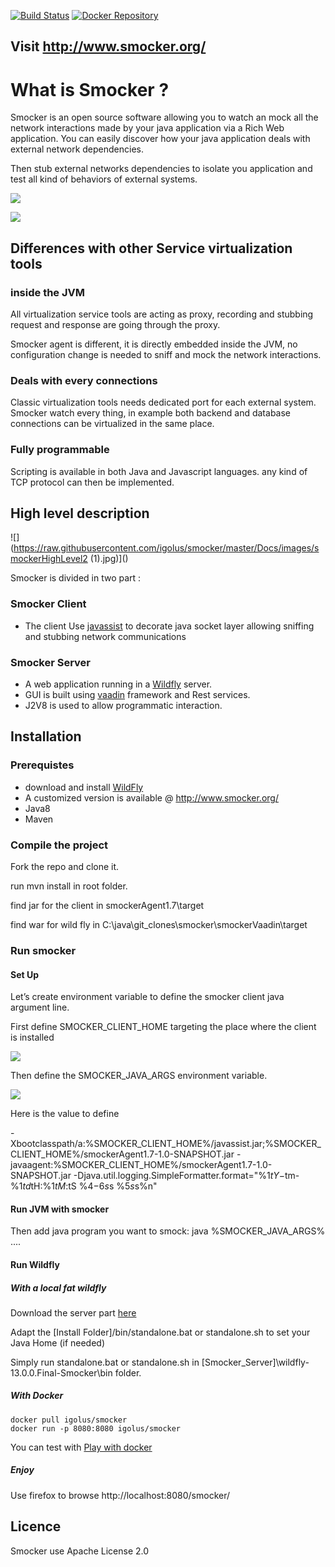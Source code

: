 [![Build Status](https://img.shields.io/travis/igolus/smocker/master?logo=travis)](https://travis-ci.org/igolus/smocker)
[![Docker Repository](https://img.shields.io/badge/docker-igolus%2Fsmocker-blue?logo=docker)](https://hub.docker.com/r/igolus/smocker) 

## Visit http://www.smocker.org/

# What is Smocker ?

Smocker is an open source software allowing you to watch an mock all the network interactions made by your java application via a Rich Web application. You can easily discover how your java application deals with external network dependencies.

Then stub external networks dependencies to isolate you application and test all kind of behaviors of external systems.

![](https://github.com/igolus/smocker/blob/master/Docs/images/2019-03-13-21_30_46-Mozilla-Firefox-830x342.png?raw=true)

![](https://github.com/igolus/smocker/blob/master/Docs/images/2019-03-06-21_25_38-Mozilla-Firefox-1024x370.png?raw=true)

## Differences with other Service virtualization tools

### inside the JVM

All virtualization service tools are acting as proxy, recording and stubbing request and response are going through the proxy.

Smocker agent is different, it is directly embedded inside the JVM, no configuration change is needed to sniff and mock the network interactions.

### Deals with every connections

Classic virtualization tools needs dedicated port for each external system. Smocker watch every thing, in example both backend and database connections can be virtualized in the same place.

### Fully programmable

Scripting is available in both Java and Javascript languages. any kind of TCP protocol can then be implemented.

## High level description

![](https://raw.githubusercontent.com/igolus/smocker/master/Docs/images/smockerHighLevel2 (1).jpg)]()

Smocker is divided in two part :

### Smocker Client

- The client Use [javassist](http://www.javassist.org/) to decorate java socket layer allowing sniffing and stubbing network communications

### Smocker Server

- A web application running in a [Wildfly](http://wildfly.org/) server.
- GUI is built using [vaadin](https://vaadin.com/) framework and Rest services.
- J2V8 is used to allow programmatic interaction.

## Installation

### Prerequistes

-  download and install [WildFly](https://wildfly.org/) 
  - A customized version is available @ <http://www.smocker.org/>
- Java8
- Maven

### Compile the project

Fork the repo and clone it.

run mvn install in root folder.

find jar for the client in smockerAgent1.7\target

find war for wild fly in C:\java\git_clones\smocker\smockerVaadin\target

### Run smocker

#### Set Up

Let’s create environment variable to define the smocker client java argument line.

First define SMOCKER_CLIENT_HOME targeting the place where the client is installed

![](https://github.com/igolus/smocker/blob/master/Docs/images/env1-1.png?raw=true)

Then define the SMOCKER_JAVA_ARGS environment variable.

![](https://github.com/igolus/smocker/blob/master/Docs/images/env2.png?raw=true)

Here is the value to define

-Xbootclasspath/a:%SMOCKER_CLIENT_HOME%/javassist.jar;%SMOCKER_CLIENT_HOME%/smockerAgent1.7-1.0-SNAPSHOT.jar -javaagent:%SMOCKER_CLIENT_HOME%/smockerAgent1.7-1.0-SNAPSHOT.jar -Djava.util.logging.SimpleFormatter.format="%1$tY-%1$tm-%1$td %1$tH:%1$tM:%1$tS %4$-6s %2$s %5$s%6$s%n"

#### Run JVM with smocker

Then add java program you want to smock: java %SMOCKER_JAVA_ARGS% ....

#### Run Wildfly

##### With a local fat wildfly

Download the server part [here](https://www.smocker.org/install/)

Adapt the [Install Folder]/bin/standalone.bat or standalone.sh to set your Java Home (if needed)

Simply run standalone.bat or standalone.sh in [Smocker_Server]\wildfly-13.0.0.Final-Smocker\bin folder.

##### With Docker 

```
docker pull igolus/smocker
docker run -p 8080:8080 igolus/smocker
```

You can test with [Play with docker](https://labs.play-with-docker.com/)

##### Enjoy

Use firefox to browse http://localhost:8080/smocker/

## Licence

Smocker use Apache License 2.0

 